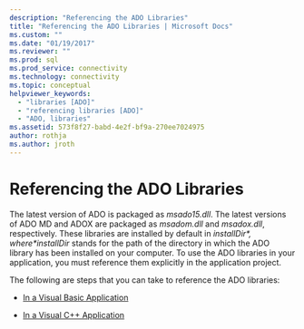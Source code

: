 ```yaml
---
description: "Referencing the ADO Libraries"
title: "Referencing the ADO Libraries | Microsoft Docs"
ms.custom: ""
ms.date: "01/19/2017"
ms.reviewer: ""
ms.prod: sql
ms.prod_service: connectivity
ms.technology: connectivity
ms.topic: conceptual
helpviewer_keywords: 
  - "libraries [ADO]"
  - "referencing libraries [ADO]"
  - "ADO, libraries"
ms.assetid: 573f8f27-babd-4e2f-bf9a-270ee7024975
author: rothja
ms.author: jroth
---
```

# Referencing the ADO Libraries
The latest version of ADO is packaged as *msado15.dll*. The latest versions of ADO MD and ADOX are packaged as *msadom.dll* and *msadox.dll*, respectively. These libraries are installed by default in *$installDir*, where *$installDir* stands for the path of the directory in which the ADO library has been installed on your computer. To use the ADO libraries in your application, you must reference them explicitly in the application project.  
  
 The following are steps that you can take to reference the ADO libraries:  
  
-   [In a Visual Basic Application](../../ado/guide/referencing-the-ado-libraries-in-a-visual-basic-6-application.md)  
  
-   [In a Visual C++ Application](../../ado/guide/referencing-the-ado-libraries-in-a-visual-c-application.md)
